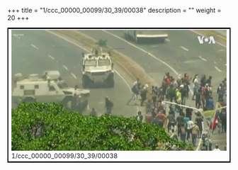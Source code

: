 +++
title = "1/ccc_00000_00099/30_39/00038"
description = ""
weight = 20
+++

<table style="border:2px solid black;max-width:800px;max-height:800px;" 
><tr><td>
<img class="center-fit-jpg"
src="/jpg_/aaa_20190430_NxaOmWaI8sI_00037.jpg">
1/ccc_00000_00099/30_39/00038
</img></td></tr></table>
